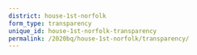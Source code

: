 ```yaml
---
district: house-1st-norfolk
form_type: transparency
unique_id: house-1st-norfolk-transparency
permalink: /2020bq/house-1st-norfolk/transparency/
---
```

